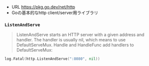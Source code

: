 - URL
  https://pkg.go.dev/net/http
- Goの基本的なhttp client/server用ライブラリ

### `ListenAndServe`
 > ListenAndServe starts an HTTP server with a given address and handler. The handler is usually nil, which means to use DefaultServeMux. Handle and HandleFunc add handlers to DefaultServeMux:
 ~~~go
 log.Fatal(http.ListenAndServe(":8080", nil))
 ~~~

